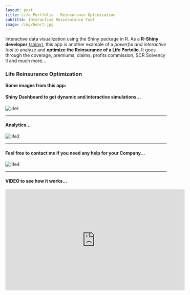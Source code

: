 ```yaml
---
layout: post
title: Life Portfolio - Reinsurance Optimization
subtitle: Interactive Resinsurance Tool
image: /img/heart.jpg
---
```


Interactive data visualization using the Shiny package in R. As a **R-Shiny developer** [(shiny)](http://shiny.rstudio.com/tutorial/), this app is another example of a *powerful and interactive tool* to analyze and **optimize the Reinsurance of a Life Portolio**. It goes through the coverage, premiums, claims, profits commission, SCR Solvency II and much more…

### Life Reinsurance Optimization
**Some images from this app:**

#### Shiny Dashboard to get dynamic and interactive simulations...
![life1](https://i.ibb.co/nsmByRd/vida-risc-1.png)
* * *
#### Analytics...
![life2](https://i.ibb.co/6nkrtX3/vida-risc-2.png)
* * *
#### Feel free to contact me if you need any help for your Company...
![life4](https://i.ibb.co/v3NQDM3/vida-risc-4.png)
* * *
#### VIDEO to see how it works...
<iframe width="560" height="315" src="https://www.youtube.com/embed/wxd7-DOvBY4" frameborder="0" allow="accelerometer; autoplay; encrypted-media; gyroscope; picture-in-picture" allowfullscreen></iframe>
